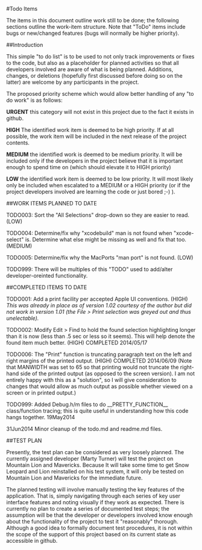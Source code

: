 #Todo Items

The items in this document outline work still to be done; the following sections outline the work-item structure. Note that "ToDo" items include bugs or new/changed features (bugs will normally be higher priority).

##Introduction

This simple "to do list" is to be used to not only track improvements or fixes to the code, but also as a placeholder for planned activities so that all developers involved are aware of what is being planned. Additions, changes, or deletions (hopefully first discussed before doing so on the latter) are welcome by any participants in the project.

The proposed priority scheme which would allow better handling of any "to do work" is as follows:

**URGENT**	this category will not exist in this project due to the fact it exists in github.

**HIGH**	The identified work item is deemed to be high priority. If at all possible, the work item will be included in the next release of the project contents.

**MEDIUM**	the identified work is deemed to be medium priority. It will be included only if the developers in the project believe that it is important enough to spend time on (which should elevate it to HIGH priority)

**LOW**		the identified work item is deemed to be low priority. It will most likely only be included when escalated to a MEDIUM or a HIGH priority (or if the project developers involved are learning the code or just bored ;-) ).

##WORK ITEMS PLANNED TO DATE 

TODO003: Sort the "All Selections" drop-down so they are easier to read. (LOW)

TODO004: Determine/fix why "xcodebuild" man is not found when "xcode-select" is. Determine what else might be missing as well and fix that too. (MEDIUM)

TODO005: Determine/fix why the MacPorts "man port" is not found. (LOW)

TODO999: There will be multiples of this "TODO" used to add/alter developer-oreinted functionality.

##COMPLETED ITEMS TO DATE

TODO001: Add a print facility per accepted Apple UI conventions. (HIGH) 
	*This was already in place as of version 1.02 courtesy of the author but did not work in version 1.01 (the File > Print selection was greyed out and thus unelectable).* 
	
TODO002: Modify Edit > Find to hold the found selection highlighting longer than it is now (less than .5 sec or less so it seems). This will help denote the found item much better. (HIGH)  COMPLETED 2014/05/17

TODO006: The "Print" function is truncating paragraph text on the left and right margins of the printed output. (HIGH)  COMPLETED 2014/06/09
(Note that MANWIDTH was set to 65 so that printing would not truncate the right-hand side of the printed output (as opposed to the screen version). I 
am not entirely happy with this as a "solution", so I will give 
consideration to changes that would allow as much output as possible 
whether viewed on a screen or in printed output.)

TODO999: Added Debug.h/m files to do \_\_PRETTY_FUNCTION\_\_ class/function tracing; this is quite useful in understanding how this code hangs together.  19May2014

31Jun2014 Minor cleanup of the todo.md and readme.md files.

##TEST PLAN

Presently, the test plan can be considered as very loosely planned. The currently assigned developer (Marty Turner) will test the project on Mountain Lion and Mavericks. Because It will take some time to get Snow Leopard and Lion reinstalled on his test system, it will only be tested on Mountain Lion and Mavericks for the immediate future.

The planned testing will involve manually testing the key features of the application. That is, simply navigating through each series of key user interface features and noting visually if they work as expected. There is currently no plan to create a series of documented test steps; the assumption will be that the developer or developers involved know enough about the functionality of the project to test it "reasonably" thorough. Although a good idea to formally document test procedures, it is not within the scope of the support of this project based on its current state as accessible in github.
